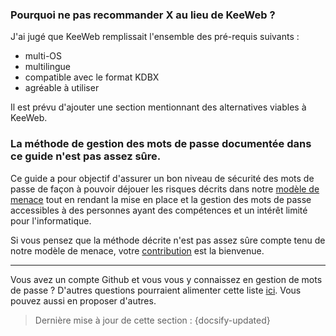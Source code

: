 ### Pourquoi ne pas recommander X au lieu de KeeWeb ?

J'ai jugé que KeeWeb remplissait l'ensemble des pré-requis suivants :

- multi-OS
- multilingue
- compatible avec le format KDBX
- agréable à utiliser

Il est prévu d'ajouter une section mentionnant des alternatives viables à KeeWeb.

### La méthode de gestion des mots de passe documentée dans ce guide n'est pas assez sûre.

Ce guide a pour objectif d'assurer un bon niveau de sécurité des mots de passe de façon à pouvoir déjouer les risques décrits dans notre [modèle de menace](fr/threat-model.md) tout en rendant la mise en place et la gestion des mots de passe accessibles à des personnes ayant des compétences et un intérêt limité pour l'informatique.

Si vous pensez que la méthode décrite n'est pas assez sûre compte tenu de notre modèle de menace, votre [contribution](CONTRIBUTING.md) est la bienvenue.

---

Vous avez un compte Github et vous vous y connaissez en gestion de mots de passe ? D'autres questions pourraient alimenter cette liste [ici](https://github.com/ColinMaudry/password-management/labels/faq). Vous pouvez aussi en proposer d'autres.

> Dernière mise à jour de cette section : {docsify-updated}
